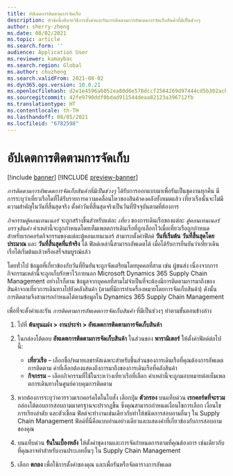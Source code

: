 ```yaml
---
title: อัปเดตการติดตามการจัดเก็บ
description: หัวข้อนี้อธิบายวิธีการตั้งค่าและรันการติดตามการอัพเดตการจัดเก็บสินค้าที่มีเป็นช่วงๆ
author: sherry-zheng
ms.date: 08/02/2021
ms.topic: article
ms.search.form: ''
audience: Application User
ms.reviewer: kamaybac
ms.search.region: Global
ms.author: chuzheng
ms.search.validFrom: 2021-08-02
ms.dyn365.ops.version: 10.0.21
ms.openlocfilehash: d2e1e4596a6052ea80d6e578dccf2564269d97444cd5b302acb5968cca2c884f
ms.sourcegitcommit: 42fe9790ddf0bdad911544deaa82123a396712fb
ms.translationtype: HT
ms.contentlocale: th-TH
ms.lasthandoff: 08/05/2021
ms.locfileid: "6782598"
---
```

# <a name="update-tracking-for-put-away"></a>อัปเดตการติดตามการจัดเก็บ

[!include [banner](../includes/banner.md)]
[!INCLUDE [preview-banner](../includes/preview-banner.md)]

*การติดตามการอัพเดตการจัดเก็บสินค้าที่มีเป็นช่วงๆ* ได้รับการออกแบบมาเพื่อรันเป็นชุดงานทุกคืน มีการระบุว่าเที่ยวเรือใดที่ได้รับรายการความเคลื่อนไหวของสินค้าคงคลังทั้งหมดแล้ว เที่ยวเรือนั้นจะไม่มีความสำคัญในวันที่สิ้นสุดจริง ตั้งค่าวันที่สิ้นสุดจริงเป็นวันที่ปัจจุบันตามที่ต้องการ

*กิจกรรมตู้คอนเทนเนอร์* จะถูกสร้างขึ้นสำหรับแต่ละ *เที่ยว* ของการเดินเรือของแต่ละ *ตู้คอนเทนเนอร์บรรจุสินค้า* ค่าเหล่านี้จะถูกกําหนดโดยเท็มเพลตการเดินเรือที่ถูกเลือกไว้เมื่อเที่ยวเรือถูกกำหนด สำหรับเรกคอร์ดกิจกรรมของแต่ละตู้คอนเทนเนอร์ สามารถตั้งค่าฟิลด์ **วันที่เริ่มต้น** **วันที่สิ้นสุดโดยประมาณ** และ **วันที่สิ้นสุดที่แท้จริง** ได้ ฟิลด์เหล่านี้สามารถอัพเดตได้ เมื่อได้รับการยืนยันว่าเที่ยวเดินเรือได้เริ่มต้นแล้วหรือเสร็จสมบูรณ์แล้ว

โดยทั่วไป ข้อมูลที่เกี่ยวข้องกับวันที่ยืนยันจะถูกจัดเตรียมโดยบุคคลที่สาม เช่น ผู้ขนส่ง เนื่องจากการกิจกรรมเหล่านี้จะถูกเก็บรักษาไว้ภายนอก Microsoft Dynamics 365 Supply Chain Management อย่างไรก็ตาม ข้อมูลจากบุคคลที่สามไม่จำเป็นที่จะต้องมีการติดตามการมาถึงของสินค้าจากเที่ยวการเดินทางไปยังคลังสินค้า (ตามที่มีการทำเครื่องหมายโดยการจัดเก็บสินค้า) ดังนั้น การติดตามจึงสามารถกําหนดได้ตามข้อมูลใน Dynamics 365 Supply Chain Management

เพื่อที่จะตั้งค่าและรัน *การติดตามการอัพเดตการจัดเก็บสินค้า* ที่มีเป็นช่วงๆ ทำตามขั้นตอนข้างล่าง

1. ไปที่ **ต้นทุนแฝง \> งานประจำ \> อัพเดตการติดตามการจัดเก็บสินค้า**
1. ในกล่องโต้ตอบ **อัพเดตการติดตามการจัดเก็บสินค้า** ในส่วนของ **พารามิเตอร์** ให้ตั้งค่าฟิลด์ต่อไปนี้:

    - **เที่ยวเรือ** – เลือกชื่อ/หมายเลขรหัสเฉพาะสำหรับชิ้นส่วนของการเดินเรือที่คุณต้องการอัพเดตการติดตาม ค่าที่เลือกต้องแสดงถึงการมาถึงของการเดินเรือที่คลังสินค้า
    - **กิจกรรม** – เลือกกิจกรรมที่ใช้ในระหว่างเที่ยวเรือที่เลือก ค่าเหล่านี้จะถูกมอบหมายต่อเท็มเพลตการเดินทางในศูนย์ควบคุมการติดตาม

1. หากต้องการระบุว่าควรรวมเรกคอร์ดใดในใบสั่ง เลือกปุ่ม **ตัวกรอง** บนแท็บด่วน **เรกคอร์ดที่จะรวม** กล่องโต้ตอบการสอบถามมาตรฐานจะปรากฏขึ้น ซึ่งคุณสามารถกําหนดเงื่อนไขการเลือก เงื่อนไขการเรียงลำดับ และตัวเชื่อม ฟิลด์จะทำงานเช่นเดียวกับทำให้ชนิดการสอบถามอื่นๆ ใน Supply Chain Management ฟิลด์ที่นี่คือแบบอ่านอย่างเดียวและแสดงค่าที่เกี่ยวข้องกับการสอบถามของคุณ
1. บนแท็บด่วน **รันในเบื้องหลัง** ให้ตั้งค่าชุดงานและการจัดกำหนดการตามที่คุณต้องการ เช่นเดียวกับที่คุณอาจทำสำหรับงานประเภทอื่นๆ ใน Supply Chain Management
1. เลือก **ตกลง** เพื่อใช้การตั้งค่าของคุณ และเพื่อรันหรือจัดตารางการอัพเดต
